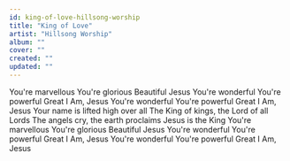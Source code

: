```yaml
---
id: king-of-love-hillsong-worship
title: "King of Love"
artist: "Hillsong Worship"
album: ""
cover: ""
created: ""
updated: ""
---
```


You're marvellous
You're glorious
Beautiful Jesus
You're wonderful
You're powerful
Great I Am, Jesus
You're wonderful
You're powerful
Great I Am, Jesus
Your name is lifted high over all
The King of kings, the Lord of all Lords
The angels cry, the earth proclaims
Jesus is the King
You're marvellous
You're glorious
Beautiful Jesus
You're wonderful
You're powerful
Great I Am, Jesus
You're wonderful
You're powerful
Great I Am, Jesus